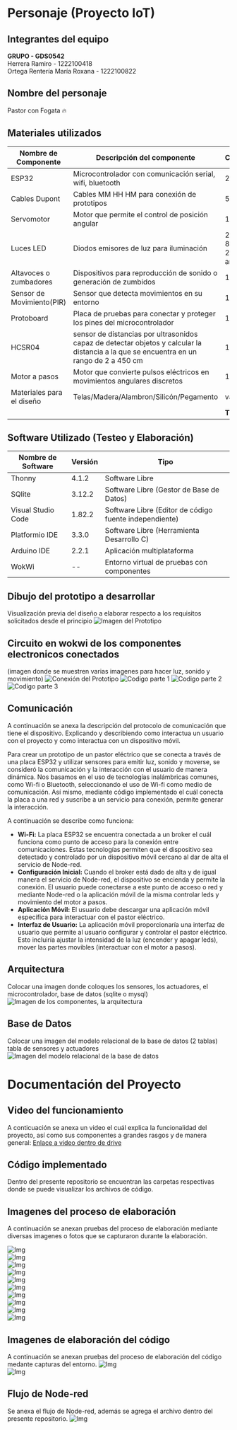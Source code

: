 # Personaje (Proyecto IoT)

## Integrantes del equipo
**GRUPO - GDS0542**  
Herrera Ramiro - 1222100418  
Ortega Rentería María Roxana - 1222100822

## Nombre del personaje
Pastor con Fogata  🔥

## Materiales utilizados
|Nombre de Componente|Descripción del componente|Cantidad|Precio|
|--|--|--|--|
|ESP32|Microcontrolador con comunicación serial, wifi, bluetooth|2|$280.00|
|Cables Dupont|Cables MM HH HM para conexión de prototipos|50|$60.00| 
|Servomotor|Motor que permite el control de posición angular|1|$60|
|Luces LED|Diodos emisores de luz para iluminación| 2 azules, 8 rojos, 2 amarillos|$20|
|Altavoces o zumbadores|Dispositivos para reproducción de sonido o generación de zumbidos|1|$15|
|Sensor de Movimiento(PIR)|Sensor que detecta movimientos en su entorno|1|$60|
|Protoboard|Placa de pruebas para conectar y proteger los pines del microcontrolador|1|$100|
|HCSR04|sensor de distancias por ultrasonidos capaz de detectar objetos y calcular la distancia a la que se encuentra en un rango de 2 a 450 cm|1|$100|
|Motor a pasos|Motor que convierte pulsos eléctricos en movimientos angulares discretos|1|$100|
|Materiales para el diseño|Telas/Madera/Alambron/Silicón/Pegamento|varios|$45|
|||**TOTAL**|$740|



## Software Utilizado (Testeo y Elaboración)
|Nombre de Software|Versión|Tipo|
|--|--|--|
|Thonny|4.1.2|Software Libre|
|SQlite|3.12.2|Software Libre (Gestor de Base de Datos)|
|Visual Studio Code|1.82.2|Software Libre (Editor de código fuente independiente)|
|Platformio IDE|3.3.0|Software Libre (Herramienta Desarrollo C)|
|Arduino IDE|2.2.1|Aplicación multiplataforma|
|WokWi|--|Entorno virtual de pruebas con componentes|

## Dibujo del prototipo a desarrollar
Visualización previa del diseño a elaborar respecto a los requisitos solicitados desde el principio
![Imagen del Prototipo](https://github.com/RamiroHerreraX/Personaje/blob/main/imagenes/Pastor%20con%20Fuego.jpg?raw=true)

## Circuito en wokwi de los componentes electronicos conectados
(imagen donde se muestren varias imagenes para hacer luz, sonido y movimiento)
![Conexión del Prototipo](https://github.com/RamiroHerreraX/Personaje/blob/main/imagenes/ConeccionWokwi.jpg)
![Codigo parte 1](https://github.com/RamiroHerreraX/Personaje/blob/main/imagenes/CodigoWokwi1.jpg)
![Codigo parte 2](https://github.com/RamiroHerreraX/Personaje/blob/main/imagenes/CodigoWokwi2.jpg)
![Codigo parte 3](https://github.com/RamiroHerreraX/Personaje/blob/main/imagenes/CodigoWokwi3.jpg)

## Comunicación
A continuación se anexa la descripción del protocolo de comunicación que tiene el dispositivo. Explicando y describiendo como interactua un usuario con el proyecto y como interactua con un dispositivo móvil.

Para crear un prototipo de un pastor eléctrico que se conecta a través de una placa ESP32 y utilizar sensores para emitir luz, sonido y moverse, se consideró la comunicación y la interacción con el usuario de manera dinámica. Nos basamos en el uso de tecnologías inalámbricas comunes, como Wi-fi o Bluetooth, seleccionando el uso de Wi-fi como medio de comunicación. Así mismo, mediante código implementado el cuál conecta la placa a una red y suscribe a un servicio para conexión, permite generar la interacción.

A continuación se describe como funciona: 

* **Wi-Fi:** La placa ESP32 se encuentra conectada a un broker el cuál funciona como punto de acceso para la conexión entre comunicaciones.  Estas tecnologías permiten que el dispositivo sea detectado y controlado por un dispositivo móvil cercano al dar de alta el servicio de Node-red.
* **Configuración Inicial:** Cuando el broker está dado de alta y de igual manera el servicio de Node-red, el dispositivo se encienda y permite la conexión. El usuario puede conectarse a este punto de acceso o red y mediante Node-red o la aplicación móvil de la misma controlar leds y movimiento del motor a pasos.
* **Aplicación Móvil:** El usuario debe descargar una aplicación móvil específica para interactuar con el pastor eléctrico.
* **Interfaz de Usuario:** La aplicación móvil proporcionaría una interfaz de usuario que permite al usuario configurar y controlar el pastor eléctrico. Esto incluiría ajustar la intensidad de la luz (encender y apagar leds), mover las partes movibles (interactuar con el motor a pasos).

## Arquitectura
Colocar una imagen donde coloques los sensores, los actuadores, el microcontrolador, base de datos (sqlite o mysql)
![Imagen de los componentes, la arquitectura](https://github.com/RamiroHerreraX/Personaje/blob/main/imagenes/Arquitectura.jpg?raw=true)

## Base de Datos
Colocar una imagen del modelo relacional de la base de datos (2 tablas) tabla de sensores y actuadores
![Imagen del modelo relacional de la base de datos](https://github.com/RamiroHerreraX/Personaje/blob/main/imagenes/Modelo%20Relacional%20BD.jpg?raw=true)

# Documentación del Proyecto

## Video del funcionamiento
A conticuación se anexa un video el cuál explica la funcionalidad del proyecto, así como sus componentes a grandes rasgos y de manera general:
[Enlace a video dentro de drive](https://drive.google.com/file/d/1hHGCqCIDn4_4PeWZ1XXJfEMAypk7ssv7/view?usp=sharing)


## Código implementado
Dentro del presente repositorio se encuentran las carpetas respectivas donde se puede visualizar los archivos de código.

## Imagenes del proceso de elaboración
A continuación se anexan pruebas del proceso de elaboración mediante diversas imagenes o fotos que se capturaron durante la elaboración.

![Img](https://github.com/RamiroHerreraX/Personaje/blob/main/imagenes/Componentes.jpg)  
![Img](https://github.com/RamiroHerreraX/Personaje/blob/main/imagenes/Elaboracion%201.jpg)  
![Img](https://github.com/RamiroHerreraX/Personaje/blob/main/imagenes/Equipos%20trabajando.jpg)  
![Img](https://github.com/RamiroHerreraX/Personaje/blob/main/imagenes/Referencia%20tamanio.jpg)  
![Img](https://github.com/RamiroHerreraX/Personaje/blob/main/imagenes/Retoques.jpg)  
![Img](https://github.com/RamiroHerreraX/Personaje/blob/main/imagenes/Ultimos%20ajustes.jpg)  
![Img](https://github.com/RamiroHerreraX/Personaje/blob/main/imagenes/conexion%20componentes.jpg)  
![Img](https://github.com/RamiroHerreraX/Personaje/blob/main/imagenes/prueba%20de%20cableado.jpg)  
![Img](https://github.com/RamiroHerreraX/Personaje/blob/main/imagenes/trabajo%20elaboracion.jpg)  
![Img](https://github.com/RamiroHerreraX/Personaje/blob/main/imagenes/Finalizado.jpg)


## Imagenes de elaboración del código
A continuación se anexan pruebas del proceso de elaboración del código medante capturas del entorno.
![Img](https://github.com/RamiroHerreraX/Personaje/blob/main/imagenes/Evidencia%20codigo.png)  
![Img](https://github.com/RamiroHerreraX/Personaje/blob/main/imagenes/Evidencia%20codigo%202.png)

## Flujo de Node-red
Se anexa el flujo de Node-red, además se agrega el archivo dentro del presente repositorio.
![Img](https://github.com/RamiroHerreraX/Personaje/blob/main/imagenes/Flujo%20NodeRed.jpg)
